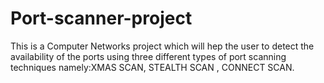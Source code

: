 # Port-scanner-project
This is a Computer Networks project which will hep the user to detect the availability of the ports using three different types of port scanning techniques namely:XMAS SCAN, STEALTH SCAN , CONNECT SCAN.
